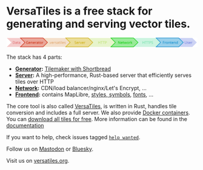 # VersaTiles is a free stack for generating and serving vector tiles.

<img src="https://github.com/versatiles-org/.github/raw/main/profile/stack.svg">

The stack has 4 parts:

- **[Generator](https://github.com/versatiles-org/versatiles-generator):** [Tilemaker with Shortbread](https://github.com/versatiles-org/shortbread-tilemaker)
- **[Server](https://docs.versatiles.org/basics/versatiles_server.html):** A high-performance, Rust-based server that efficiently serves tiles over HTTP
- **[Network](https://github.com/versatiles-org/versatiles-documentation/blob/main/compendium/specification_reference_model.md#layer-network):** CDN/load balancer/nginx/Let's Encrypt, ...
- **[Frontend]([https://github.com/versatiles-org/versatiles-frontend](https://docs.versatiles.org/basics/frontend.html)):** contains MapLibre, [styles, symbols](https://github.com/versatiles-org/versatiles-style), [fonts](https://github.com/versatiles-org/versatiles-fonts), ...

The core tool is also called [VersaTiles](https://github.com/versatiles-org/versatiles-rs), is written in Rust, handles tile conversion and includes a full server. We also provide [Docker containers](https://github.com/versatiles-org/versatiles-docker). You can [download all tiles for free](https://download.versatiles.org). More information can be found in the [documentation](https://docs.versatiles.org/)

If you want to help, check issues tagged [`help wanted`](https://github.com/search?q=org%3Aversatiles-org+label%3A%22help+wanted%22+state%3Aopen&type=issues).

Follow us on [Mastodon](https://mastodon.social/@VersaTiles) or [Bluesky](https://bsky.app/profile/versatiles.bsky.social).

Visit us on [versatiles.org](https://versatiles.org).
